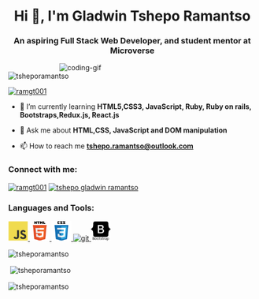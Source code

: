 <h1 align="center">Hi 👋, I'm Gladwin Tshepo Ramantso</h1>
<h3 align="center">An aspiring Full Stack Web Developer, and student mentor at Microverse</h3>
<img align="right" width="400" alt="coding-gif" src="https://camo.githubusercontent.com/5ddf73ad3a205111cf8c686f687fc216c2946a75005718c8da5b837ad9de78c9/68747470733a2f2f7468756d62732e6766796361742e636f6d2f4576696c4e657874446576696c666973682d736d616c6c2e676966" />

<p align="left"> <img src="https://komarev.com/ghpvc/?username=tsheporamantso&label=Profile%20views&color=0e75b6&style=flat" alt="tsheporamantso" /> </p>

<p align="left"> <a href="https://twitter.com/ramgt001" target="blank"><img src="https://img.shields.io/twitter/follow/ramgt001?logo=twitter&style=for-the-badge" alt="ramgt001" /></a> </p>

- 🌱 I’m currently learning **HTML5,CSS3, JavaScript, Ruby, Ruby on rails, Bootstraps,Redux.js, React.js**

- 💬 Ask me about **HTML,CSS, JavaScript and DOM manipulation**

- 📫 How to reach me **tshepo.ramantso@outlook.com**

<h3 align="left">Connect with me:</h3>
<p align="left">
<a href="https://twitter.com/ramgt001" target="blank"><img align="center" src="https://raw.githubusercontent.com/rahuldkjain/github-profile-readme-generator/master/src/images/icons/Social/twitter.svg" alt="ramgt001" height="30" width="40" /></a>
<a href="https://linkedin.com/in/tshepo gladwin ramantso" target="blank"><img align="center" src="https://raw.githubusercontent.com/rahuldkjain/github-profile-readme-generator/master/src/images/icons/Social/linked-in-alt.svg" alt="tshepo gladwin ramantso" height="30" width="40" /></a>
</p>

<h3 align="left">Languages and Tools:</h3>
<p align="left"> <a href="https://developer.mozilla.org/en-US/docs/Web/JavaScript" target="_blank" rel="noreferrer"> <img src="https://raw.githubusercontent.com/devicons/devicon/master/icons/javascript/javascript-original.svg" alt="javascript" width="40" height="40"/> </a>
<a href="https://www.w3.org/html/" target="_blank" rel="noreferrer"> <img src="https://raw.githubusercontent.com/devicons/devicon/master/icons/html5/html5-original-wordmark.svg" alt="html5" width="40" height="40"/> </a>
<a href="https://www.w3schools.com/css/" target="_blank" rel="noreferrer"> <img src="https://raw.githubusercontent.com/devicons/devicon/master/icons/css3/css3-original-wordmark.svg" alt="css3" width="40" height="40"/> </a> 
<a href="https://git-scm.com/" target="_blank" rel="noreferrer"> <img src="https://www.vectorlogo.zone/logos/git-scm/git-scm-icon.svg" alt="git" width="40" height="40"/> </a> 
<a href="https://getbootstrap.com" target="_blank" rel="noreferrer"> <img src="https://raw.githubusercontent.com/devicons/devicon/master/icons/bootstrap/bootstrap-plain-wordmark.svg" alt="bootstrap" width="40" height="40"/> </a> 
</p>

<p><img align="center" src="https://github-readme-stats.vercel.app/api/top-langs?username=tsheporamantso&show_icons=true&locale=en&layout=compact" alt="tsheporamantso" /></p>

<p>&nbsp;<img align="center" src="https://github-readme-stats.vercel.app/api?username=tsheporamantso&show_icons=true&locale=en" alt="tsheporamantso" /></p>

<p><img align="center" src="https://github-readme-streak-stats.herokuapp.com/?user=tsheporamantso&" alt="tsheporamantso" /></p>
